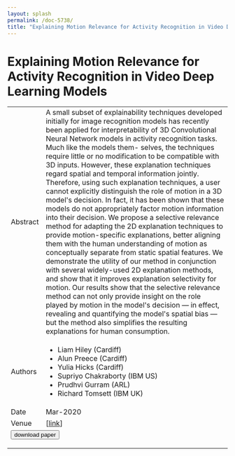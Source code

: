 ```yaml
---
layout: splash
permalink: /doc-5738/
title: "Explaining Motion Relevance for Activity Recognition in Video Deep Learning Models"
---
```


# Explaining Motion Relevance for Activity Recognition in Video Deep Learning Models

<table>
    <tbody>
    <tr>
        <td>Abstract</td>
        <td>A small subset of explainability techniques developed initially for image recognition models has recently been applied for interpretability of 3D Convolutional Neural Network models in activity recognition tasks. Much like the models them- selves, the techniques require little or no modification to be compatible with 3D inputs. However, these explanation techniques regard spatial and temporal information jointly. Therefore, using such explanation techniques, a user cannot explicitly distinguish the role of motion in a 3D model's decision. In fact, it has been shown that these models do not appropriately factor motion information into their decision. We propose a selective relevance method for adapting the 2D explanation techniques to provide motion-specific explanations, better aligning them with the human understanding of motion as conceptually separate from static spatial features. We demonstrate the utility of our method in conjunction with several widely-used 2D explanation methods, and show that it improves explanation selectivity for motion. Our results show that the selective relevance method can not only provide insight on the role played by motion in the model's decision — in effect, revealing and quantifying the model's spatial bias — but the method also simplifies the resulting explanations for human consumption.</td>
    </tr>
    <tr>
        <td>Authors</td>
        <td>
            <ul>
                <li>Liam Hiley (Cardiff)</li>
                <li>Alun Preece (Cardiff)</li>
                <li>Yulia Hicks (Cardiff)</li>
                <li>Supriyo Chakraborty (IBM US)</li>
                <li>Prudhvi Gurram (ARL)</li>
                <li>Richard Tomsett (IBM UK)</li>
            </ul>
        </td>
    </tr>
    <tr>
        <td>Date</td>
        <td>Mar-2020</td>
    </tr>
    <tr>
        <td>Venue</td>
        <td> [<a href="https://arxiv.org/pdf/2003.14285.pdf">link</a>]</td>
    </tr>
        <tr>
            <td colspan="2">
                <form method="get" action="https://ibm.box.com/v/doc-5738-paper">
                    <button type="submit">download paper</button>
                </form>
            </td>
        </tr>
    </tbody>
</table>
